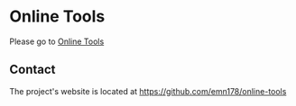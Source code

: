# Online Tools
Please go to [Online Tools](https://daihehedai.github.io/online-tools/)

## Contact
The project's website is located at https://github.com/emn178/online-tools  
